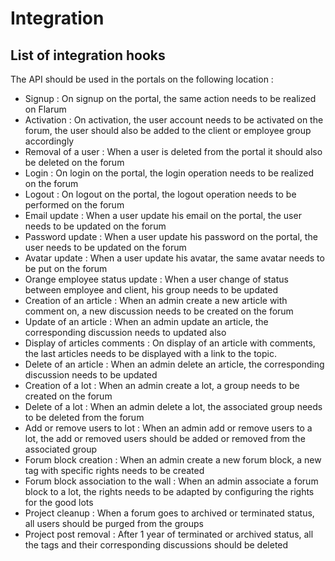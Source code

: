 # Integration
## List of integration hooks
The API should be used in the portals on the following location :
* Signup : On signup on the portal, the same action needs to be realized on Flarum 
* Activation : On activation, the user account needs to be activated on the forum, the user should also be added to the client or employee group accordingly
* Removal of a user : When a user is deleted from the portal it should also be deleted on the forum
* Login : On login on the portal, the login operation needs to be realized on the forum
* Logout : On logout on the portal, the logout operation needs to be performed on the forum
* Email update : When a user update his email on the portal, the user needs to be updated on the forum
* Password update : When a user update his password on the portal, the user needs to be updated on the forum
* Avatar update : When a user update his avatar, the same avatar needs to be put on the forum
* Orange employee status update : When a user change of status between employee and client, his group needs to be updated
* Creation of an article : When an admin create a new article with comment on, a new discussion needs to be created on the forum
* Update of an article : When an admin update an article, the corresponding discussion needs to updated also
* Display of articles comments : On display of an article with comments, the last articles needs to be displayed with a link to the topic.
* Delete of an article : When an admin delete an article, the corresponding discussion needs to be updated
* Creation of a lot : When an admin create a lot, a group needs to be created on the forum
* Delete of a lot : When an admin delete a lot, the associated group needs to be deleted from the forum
* Add or remove users to lot : When an admin add or remove users to a lot, the add or removed users should be added or removed from the associated group
* Forum block creation : When an admin create a new forum block, a new tag with specific rights needs to be created
* Forum block association to the wall : When an admin associate a forum block to a lot, the rights needs to be adapted by configuring the rights for the good lots
* Project cleanup : When a forum goes to archived or terminated status, all users should be purged from the groups
* Project post removal : After 1 year of terminated or archived status, all the tags and their corresponding discussions should be deleted

